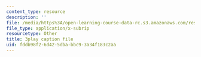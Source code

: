 ```yaml
---
content_type: resource
description: ''
file: /media/https%3A/open-learning-course-data-rc.s3.amazonaws.com/res-18-005-highlights-of-calculus-spring-2010/fddb98f26d425dbabbc93a34f183c2aa_5ZpqI8zz1HM.vtt
file_type: application/x-subrip
resourcetype: Other
title: 3play caption file
uid: fddb98f2-6d42-5dba-bbc9-3a34f183c2aa
---
```

